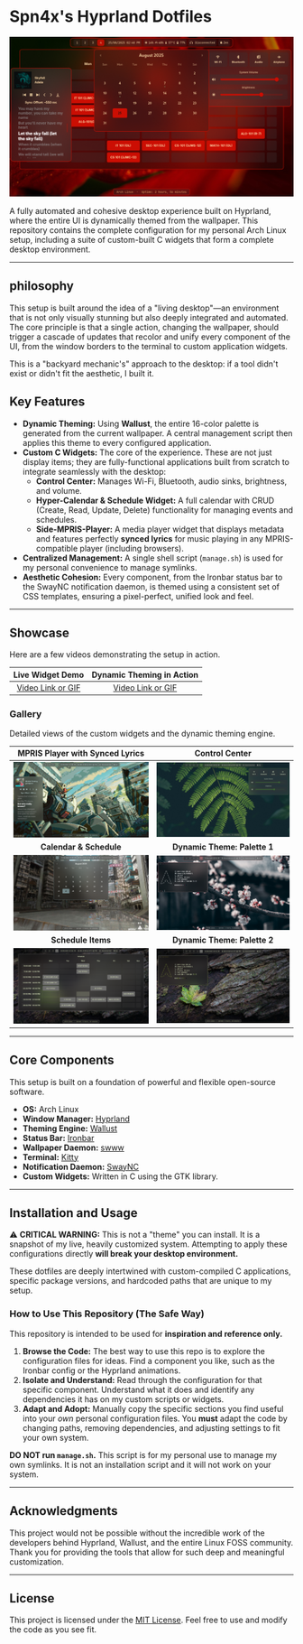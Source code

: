 # Spn4x's Hyprland Dotfiles

![Desktop Showcase](pics/allwidgets.png)

A fully automated and cohesive desktop experience built on Hyprland, where the entire UI is dynamically themed from the wallpaper. This repository contains the complete configuration for my personal Arch Linux setup, including a suite of custom-built C widgets that form a complete desktop environment.

---

##  philosophy

This setup is built around the idea of a "living desktop"—an environment that is not only visually stunning but also deeply integrated and automated. The core principle is that a single action, changing the wallpaper, should trigger a cascade of updates that recolor and unify every component of the UI, from the window borders to the terminal to custom application widgets.

This is a "backyard mechanic's" approach to the desktop: if a tool didn't exist or didn't fit the aesthetic, I built it.

## Key Features

*   **Dynamic Theming:** Using **Wallust**, the entire 16-color palette is generated from the current wallpaper. A central management script then applies this theme to every configured application.
*   **Custom C Widgets:** The core of the experience. These are not just display items; they are fully-functional applications built from scratch to integrate seamlessly with the desktop:
    *   **Control Center:** Manages Wi-Fi, Bluetooth, audio sinks, brightness, and volume.
    *   **Hyper-Calendar & Schedule Widget:** A full calendar with CRUD (Create, Read, Update, Delete) functionality for managing events and schedules.
    *   **Side-MPRIS-Player:** A media player widget that displays metadata and features perfectly **synced lyrics** for music playing in any MPRIS-compatible player (including browsers).
*   **Centralized Management:** A single shell script (`manage.sh`) is used for my personal convenience to manage symlinks.
*   **Aesthetic Cohesion:** Every component, from the Ironbar status bar to the SwayNC notification daemon, is themed using a consistent set of CSS templates, ensuring a pixel-perfect, unified look and feel.

---

## Showcase

Here are a few videos demonstrating the setup in action.

| Live Widget Demo | Dynamic Theming in Action |
| :---: | :---: |
| [Video Link or GIF](vids/short-widget-demo-preview.mp4) | [Video Link or GIF](vids/theming-engine-preview.mp4) |

### Gallery

Detailed views of the custom widgets and the dynamic theming engine.

| MPRIS Player with Synced Lyrics | Control Center |
| :---: | :---: |
| ![MPRIS Player Showcase](pics/mpris-preview.png) | ![Control Center Showcase](pics/control-center.png) |
| **Calendar & Schedule** | **Dynamic Theme: Palette 1** |
| ![Calendar Showcase](pics/calendar-preview.png) | ![Theme Example 1](pics/changed-wallpaper-preview-1.png) |
| **Schedule Items** | **Dynamic Theme: Palette 2** |
| ![Schedule Showcase](pics/schedule-preview.png) | ![Theme Example 2](pics/changed-wallpaper-preview-2.png) |

---

## Core Components

This setup is built on a foundation of powerful and flexible open-source software.

*   **OS:** Arch Linux
*   **Window Manager:** [Hyprland](https://hyprland.org/)
*   **Theming Engine:** [Wallust](https://codeberg.org/explosion-mental/wallust)
*   **Status Bar:** [Ironbar](https://github.com/JakeStanger/ironbar)
*   **Wallpaper Daemon:** [swww](https://github.com/Horus645/swww)
*   **Terminal:** [Kitty](https://sw.kovidgoyal.net/kitty/)
*   **Notification Daemon:** [SwayNC](https://github.com/ErikReider/SwayNC)
*   **Custom Widgets:** Written in C using the GTK library.

---

## Installation and Usage

⚠️ **CRITICAL WARNING:** This is not a "theme" you can install. It is a snapshot of my live, heavily customized system. Attempting to apply these configurations directly **will break your desktop environment.**

These dotfiles are deeply intertwined with custom-compiled C applications, specific package versions, and hardcoded paths that are unique to my setup.

### How to Use This Repository (The Safe Way)

This repository is intended to be used for **inspiration and reference only.**

1.  **Browse the Code:** The best way to use this repo is to explore the configuration files for ideas. Find a component you like, such as the Ironbar config or the Hyprland animations.
2.  **Isolate and Understand:** Read through the configuration for that specific component. Understand what it does and identify any dependencies it has on my custom scripts or widgets.
3.  **Adapt and Adopt:** Manually copy the specific sections you find useful into your *own* personal configuration files. You **must** adapt the code by changing paths, removing dependencies, and adjusting settings to fit your own system.

**DO NOT run `manage.sh`.** This script is for my personal use to manage my own symlinks. It is not an installation script and it will not work on your system.

---

## Acknowledgments

This project would not be possible without the incredible work of the developers behind Hyprland, Wallust, and the entire Linux FOSS community. Thank you for providing the tools that allow for such deep and meaningful customization.

---

## License

This project is licensed under the [MIT License](LICENSE). Feel free to use and modify the code as you see fit.